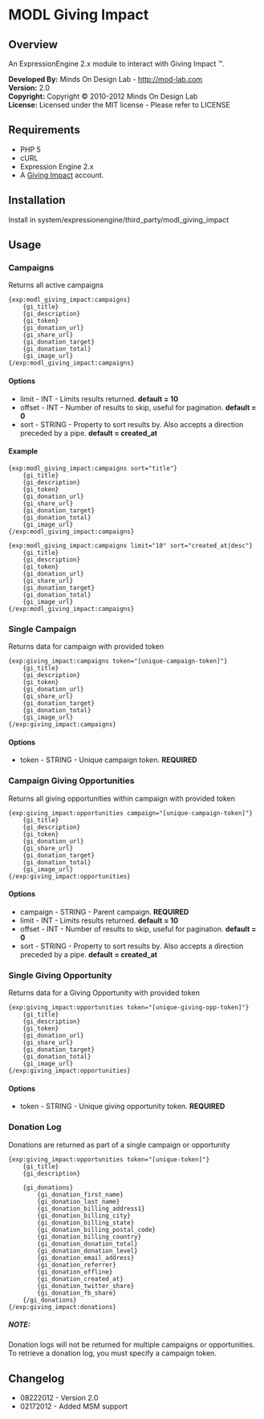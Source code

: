 # MODL Giving Impact

## Overview

An ExpressionEngine 2.x module to interact with Giving Impact &trade;.

**Developed By:** Minds On Design Lab - http://mod-lab.com<br />
**Version:** 2.0<br />
**Copyright:** Copyright &copy; 2010-2012 Minds On Design Lab<br />
**License:** Licensed under the MIT license - Please refer to LICENSE

## Requirements

* PHP 5
* cURL
* Expression Engine 2.x
* A [Giving Impact](http://givingimpact.com) account.

## Installation

Install in system/expressionengine/third_party/modl_giving_impact

## Usage

### Campaigns

Returns all active campaigns

	{exp:modl_giving_impact:campaigns}
		{gi_title}
		{gi_description}
		{gi_token}
		{gi_donation_url}
		{gi_share_url}
		{gi_donation_target}
		{gi_donation_total}
		{gi_image_url}
	{/exp:modl_giving_impact:campaigns}

#### Options

* limit - INT - Limits results returned. **default = 10**
* offset - INT - Number of results to skip, useful for pagination. **default = 0**
* sort - STRING - Property to sort results by. Also accepts a direction preceded by a pipe. **default = created_at**

#### Example

	{exp:modl_giving_impact:campaigns sort="title"}
		{gi_title}
		{gi_description}
		{gi_token}
		{gi_donation_url}
		{gi_share_url}
		{gi_donation_target}
		{gi_donation_total}
		{gi_image_url}
	{/exp:modl_giving_impact:campaigns}

	{exp:modl_giving_impact:campaigns limit="10" sort="created_at|desc"}
		{gi_title}
		{gi_description}
		{gi_token}
		{gi_donation_url}
		{gi_share_url}
		{gi_donation_target}
		{gi_donation_total}
		{gi_image_url}
	{/exp:modl_giving_impact:campaigns}


### Single Campaign

Returns data for campaign with provided token

	{exp:giving_impact:campaigns token="[unique-campaign-token]"}
		{gi_title}
		{gi_description}
		{gi_token}
		{gi_donation_url}
		{gi_share_url}
		{gi_donation_target}
		{gi_donation_total}
		{gi_image_url}
	{/exp:giving_impact:campaigns}

#### Options

* token - STRING - Unique campaign token. **REQUIRED**

### Campaign Giving Opportunities

Returns all giving opportunities within campaign with provided token

	{exp:giving_impact:opportunities campaign="[unique-campaign-token]"}
		{gi_title}
		{gi_description}
		{gi_token}
		{gi_donation_url}
		{gi_share_url}
		{gi_donation_target}
		{gi_donation_total}
		{gi_image_url}
	{/exp:giving_impact:opportunities}

#### Options

* campaign - STRING - Parent campaign. **REQUIRED**
* limit - INT - Limits results returned. **default = 10**
* offset - INT - Number of results to skip, useful for pagination. **default = 0**
* sort - STRING - Property to sort results by. Also accepts a direction preceded by a pipe. **default = created_at**


### Single Giving Opportunity

Returns data for a Giving Opportunity with provided token

	{exp:giving_impact:opportunities token="[unique-giving-opp-token]"}
		{gi_title}
		{gi_description}
		{gi_token}
		{gi_donation_url}
		{gi_share_url}
		{gi_donation_target}
		{gi_donation_total}
		{gi_image_url}
	{/exp:giving_impact:opportunities}

#### Options

* token - STRING - Unique giving opportunity token. **REQUIRED**

### Donation Log

Donations are returned as part of a single campaign or opportunity

	{exp:giving_impact:opportunities token="[unique-token]"}
		{gi_title}
		{gi_description}

		{gi_donations}
            {gi_donation_first_name}
            {gi_donation_last_name}
            {gi_donation_billing_address1}
            {gi_donation_billing_city}
            {gi_donation_billing_state}
            {gi_donation_billing_postal_code}
            {gi_donation_billing_country}
            {gi_donation_donation_total}
            {gi_donation_donation_level}
            {gi_donation_email_address}
            {gi_donation_referrer}
            {gi_donation_offline}
            {gi_donation_created_at}
            {gi_donation_twitter_share}
            {gi_donation_fb_share}
		{/gi_donations}
	{/exp:giving_impact:donations}

##### NOTE:

Donation logs will not be returned for multiple campaigns or opportunities. To retrieve a donation log, you must specify a campaign token.

## Changelog

* 08222012 - Version 2.0
* 02172012 - Added MSM support